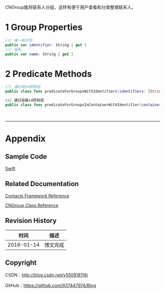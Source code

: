 CNGroup能将联系人分组，这样有便于用户查看和分类整理联系人。

# 1 Group Properties

```swift
/// 唯一标示符
public var identifier: String { get }
/// 组名    
public var name: String { get }
```

# 2 Predicate Methods

```swift
/// 通过组id获取组
public class func predicateForGroupsWithIdentifiers(identifiers: [String]) -> NSPredicate

/// 通过容器id获取组
public class func predicateForGroupsInContainerWithIdentifier(containerIdentifier: String) -> NSPredicate
```

&#160;

----------

# Appendix

## Sample Code

[Swift](https://github.com/937447974/Swift)

## Related Documentation

[Contacts Framework Reference](https://developer.apple.com/library/ios/documentation/Contacts/Reference/Contacts_Framework/index.html)

[CNGroup Class Reference](https://developer.apple.com/library/ios/documentation/Contacts/Reference/CNGroup_Class/index.html)

## Revision History

| 时间 | 描述 |
| ---- | ---- |
| 2016-01-14 | 博文完成 |

## Copyright

CSDN：http://blog.csdn.net/y550918116j

GitHub：https://github.com/937447974/Blog